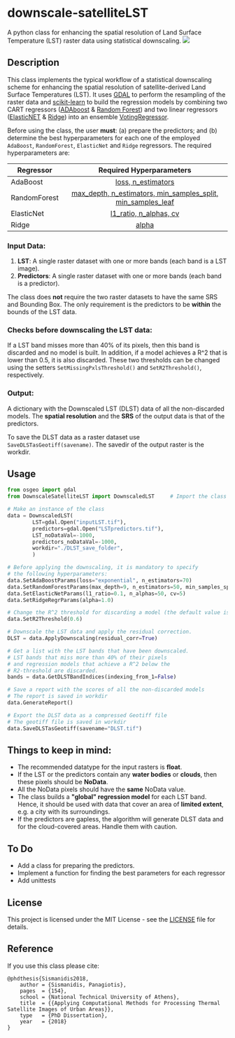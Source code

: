 # downscale-satelliteLST
A python class for enhancing the spatial resolution of Land Surface Temperature (LST) raster data using statistical downscaling.
![](LST_vs_DLST_compr.gif)

## Description
This class implements the typical workflow of a statistical downscaling scheme for enhancing the spatial resolution of satellite-derived Land Surface Temperatures (LST). It uses [GDAL](https://gdal.org/python/) to perform the resampling of the raster data and [scikit-learn](https://scikit-learn.org/stable/) to build the regression models by combining two CART regressors ([ADAboost][sklern-adaboostRegr] & [Random Forest][sklern-RFregr]) and two linear regressors ([ElasticNET][sklern-elastnet] & [Ridge][sklern-rifge]) into an ensemble [VotingRegressor][sklern-voting].

Before using the class, the user **must**: (a) prepare the predictors; and (b) determine the best hyperparameters for each one of the employed `AdaBoost`, `RandomForest`, `ElasticNet` and `Ridge` regressors. The required hyperparameters are:

|  Regressor   |                            Required Hyperparameters                           |
|--------------|:-----------------------------------------------------------------------------:|
| AdaBoost     | [loss, n_estimators][sklern-adaboostRegr]                                     |
| RandomForest | [max_depth, n_estimators, min_samples_split, min_samples_leaf][sklern-RFregr] | 
| ElasticNet   | [l1_ratio, n_alphas, cv][sklern-elastnet]                                     |
| Ridge        | [alpha][sklern-rifge]                                                           |
	
[sklern-adaboostRegr]: https://scikit-learn.org/stable/modules/generated/sklearn.ensemble.AdaBoostRegressor.html
[sklern-RFregr]:   https://scikit-learn.org/stable/modules/generated/sklearn.ensemble.RandomForestRegressor.html
[sklern-elastnet]: https://scikit-learn.org/stable/modules/generated/sklearn.linear_model.ElasticNetCV.html
[sklern-rifge]:  https://scikit-learn.org/stable/modules/generated/sklearn.linear_model.ridge_regression.html
[sklern-voting]: https://scikit-learn.org/stable/modules/generated/sklearn.ensemble.VotingRegressor.html

### Input Data:
1. **LST**: A single raster dataset with one or more bands (each band is a LST image).
2. **Predictors**: A single raster dataset with one or more bands (each band is a predictor).

The class does **not** require the two raster datasets to have the same SRS and Bounding  Box. The only requirement is the predictors to be **within** the bounds of the LST data.

### Checks before downscaling the LST data:
If a LST band misses more than 40% of its pixels, then this band is discarded and no model is built. In addition, if a model achieves a R^2 that is lower than 0.5, it is also discarded. These two thresholds can be changed using the setters `SetMissingPxlsThreshold()` and `SetR2Threshold()`, respectively.

### Output:
A dictionary with the Downscaled LST (DLST) data of all the non-discarded models. The **spatial resolution** and the **SRS** of the output data is that of the predictors.

To save the DLST data as a raster dataset use `SaveDLSTasGeotiff(savename)`. The savedir of the output raster is the workdir.

## Usage
```python
from osgeo import gdal
from DownscaleSatelliteLST import DownscaledLST     # Import the class

# Make an instance of the class
data = DownscaledLST(
        LST=gdal.Open("inputLST.tif"),				 
        predictors=gdal.Open("LSTpredictors.tif"),   
        LST_noDataVal=-1000,						
        predictors_noDataVal=-1000,		
        workdir="./DLST_save_folder",
        )

# Before applying the downscaling, it is mandatory to specify
# the following hyperparameters:
data.SetAdaBoostParams(loss="exponential", n_estimators=70)
data.SetRandomForestParams(max_depth=9, n_estimators=50, min_samples_split=2, min_samples_leaf=1)
data.SetElasticNetParams(l1_ratio=0.1, n_alphas=50, cv=5)
data.SetRidgeRegrParams(alpha=1.0)

# Change the R^2 threshold for discarding a model (the default value is 0.5)
data.SetR2Threshold(0.6)

# Downscale the LST data and apply the residual correction.
DLST = data.ApplyDownscaling(residual_corr=True)

# Get a list with the LST bands that have been downscaled.
# LST bands that miss more than 40% of their pixels 
# and regression models that achieve a R^2 below the
# R2-threshold are discarded.
bands = data.GetDLSTBandIndices(indexing_from_1=False)

# Save a report with the scores of all the non-discarded models
# The report is saved in workdir
data.GenerateReport()

# Export the DLST data as a compressed Geotiff file
# The geotiff file is saved in workdir 
data.SaveDLSTasGeotiff(savename="DLST.tif")
```

## Things to keep in mind:
- The recommended datatype for the input rasters is **float**.
- If the LST or the predictors contain any **water bodies** or **clouds**, then these pixels should be **NoData**.
- All the NoData pixels should have the **same** NoData value.
- The class builds a **"global" regression model** for each LST band. Hence, it should be used with data that cover an area of **limited extent**, e.g. a city with its surroundings.
- If the predictors are gapless, the algorithm will generate DLST data and for the cloud-covered areas. Handle them with caution.

## To Do
- Add a class for preparing the predictors.
- Implement a function for finding the best parameters for each regressor
- Add unittests

## License
This project is licensed under the MIT License - see the [LICENSE](LICENSE) file for details.

## Reference
If you use this class please cite:

    @phdthesis{Sismanidis2018,
        author = {Sismanidis, Panagiotis},
        pages  = {154},
        school = {National Technical University of Athens},
        title  = {{Applying Computational Methods for Processing Thermal Satellite Images of Urban Areas}},
        type   = {PhD Dissertation},
        year   = {2018}
    }
